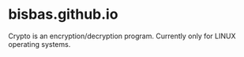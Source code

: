 # bisbas.github.io
Crypto is an encryption/decryption program. Currently only for LINUX operating systems.
